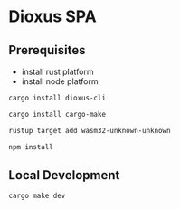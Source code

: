 # Dioxus SPA

## Prerequisites

* install rust platform
* install node platform

```bash
cargo install dioxus-cli
```

```bash
cargo install cargo-make
```

```bash
rustup target add wasm32-unknown-unknown
```

```bash
npm install
```

## Local Development

```bash
cargo make dev
```